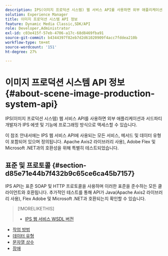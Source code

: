 ```yaml
---
description: IPS(이미지 프로덕션 시스템) 웹 서비스 API를 사용하면 외부 애플리케이션과 서드파티 개발자가 IPS 에셋 및 기능에 프로그래밍 방식으로 액세스할 수 있습니다.
solution: Experience Manager
title: 이미지 프로덕션 시스템 API 정보
feature: Dynamic Media Classic,SDK/API
role: Developer,Administrator
exl-id: c03e415f-57eb-4706-a17c-68d8469fba91
source-git-commit: b4344397f82eb7d2d61020909f4acc7fddea210b
workflow-type: tm+mt
source-wordcount: '151'
ht-degree: 27%

---
```


# 이미지 프로덕션 시스템 API 정보{#about-scene-image-production-system-api}

IPS(이미지 프로덕션 시스템) 웹 서비스 API를 사용하면 외부 애플리케이션과 서드파티 개발자가 IPS 에셋 및 기능에 프로그래밍 방식으로 액세스할 수 있습니다.

이 참조 안내서에는 IPS 웹 서비스 API에 사용되는 모든 서비스, 메서드 및 데이터 유형이 포함되어 있으며 정의됩니다. Apache Axis2 라이브러리 사용), Adobe Flex 및 Microsoft .NET과의 호환성을 위해 특별히 테스트되었습니다.

## 표준 및 프로토콜 {#section-d85e71e44b7f432b9c65ce6ca45b7157}

IPS API는 표준 SOAP 및 HTTP 프로토콜을 사용하며 이러한 표준을 준수하는 모든 클라이언트와 호환됩니다. 추가적인 테스트를 통해 API가 Java(Apache Axis2 라이브러리 사용), Flex Adobe 및 Microsoft .NET과 호환되는지 확인할 수 있습니다.

>[!MORELIKETHIS]
>
>* [IPS 웹 서비스 WSDL 버전](c-wsdl-versions.md#concept-aff3e13f3b59486882260b5f2e962226)
* [작업 방법](operations/c-operations-intro/c-methods/c-methods.md)
* [데이터 유형](types/c-data-types/c-data-types.md#concept-dcf2ce73ff334e22bc4c634e3a0a50a6)
* [문자열 상수](string-constants/c-string-constants/c-string-constants.md)
* [장애](faults/c-faults/c-faults.md#concept-28c5e495f39443ecab05384d8cf8ab6b)

